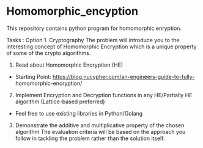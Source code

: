 # Homomorphic_encyption
This repository contains python program for homomorphic enryption.

Tasks :
Option 1. Cryptography
The problem will introduce you to the interesting concept of Homomorphic
Encryption which is a unique property of some of the crypto algorithms.
1. Read about Homomorphic Encryption (HE)
- Starting Point: https://blog.nucypher.com/an-engineers-guide-to-fully-
homomorphic-encryption/
2. Implement Encryption and Decryption functions in any HE/Partially HE
algorithm (Lattice-based preferred)
- Feel free to use existing libraries in Python/Golang
3. Demonstrate the additive and multiplicative property of the chosen algorithm
The evaluation criteria will be based on the approach you follow in tackling the
problem rather than the solution itself.
